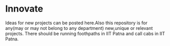 # Innovate
Ideas for new projects can be posted here.Also this repository is for any(may or may not belong to any department) new,unique or relevant projects.
There should be running foothpaths in IIT Patna and call cabs in IIT Patna.
